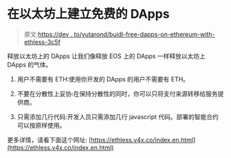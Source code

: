# 在以太坊上建立免费的 DApps

> 原文:[https://dev . to/yutarond/buidl-free-dapps-on-ethereum-with-ethless-3c5f](https://dev.to/yutarond/buidl-free-dapps-on-ethereum-with-ethless-3c5f)

释放以太坊上的 DApps
让我们像释放 EOS 上的 DApps 一样释放以太坊上 DApps 的气体。

1.  用户不需要有 ETH:使用你开发的 DApps 的用户不需要有 ETH。

2.  不要在分散性上妥协:在保持分散性的同时，你可以只将支付来源转移给服务提供商。

3.  只需添加几行代码:开发人员只需添加几行 javascript 代码。部署的智能合约可以按原样使用。

更多详情，请看下面这个网址:
[https://ethless.v4x.co/index.en.html](https://ethless.v4x.co/index.en.html)